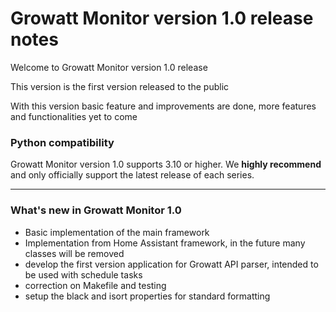 Growatt Monitor version 1.0 release notes
==================================

Welcome to Growatt Monitor version 1.0 release

This version is the first version released to the public

With this version basic feature and improvements are done, more features and functionalities yet to come

### Python compatibility

Growatt Monitor version 1.0 supports 3.10 or higher. We **highly recommend** and only officially support the latest
release of each series.

***

### What's new in Growatt Monitor 1.0

- Basic implementation of the main framework
- Implementation from Home Assistant framework, in the future many classes will be removed
- develop the first version application for Growatt API parser, intended to be used with schedule tasks
- correction on Makefile and testing
- setup the black and isort properties for standard formatting
